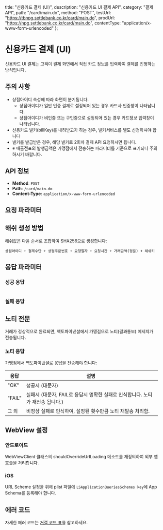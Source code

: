 
  title: "신용카드 결제 (UI)",
  description: "신용카드 UI 결제 API",
  category: "결제 API",
  path: "/card/main.do",
  method: "POST",
  testUrl: "https://tbnpg.settlebank.co.kr/card/main.do",
  prodUrl: "https://npg.settlebank.co.kr/card/main.do",
  contentType: "application/x-www-form-urlencoded"
};

# 신용카드 결제 (UI)

신용카드 UI 결제는 고객이 결제 화면에서 직접 카드 정보를 입력하여 결제를 진행하는 방식입니다.

## 주의 사항

* 상점아이디 속성에 따라 화면이 분기됩니다.
  * 상점아이디가 일반 인증 결제로 설정되어 있는 경우 카드사 인증창이 나타납니다.
  * 상점아이디가 비인증 또는 구인증으로 설정되어 있는 경우 카드정보 입력창이 나타납니다.
* 신용카드 빌키(billKey)를 내려받고자 하는 경우, 빌키서비스를 별도 신청하셔야 합니다
* 빌키를 발급받은 경우, 해당 빌키로 2회차 결제 API 요청하시면 됩니다.
* ※ 매출전표의 발행금액은 가맹점에서 전송하는 파라미터를 기준으로 표기되니 주의하시기 바랍니다.

## API 정보

- **Method**: `POST`
- **Path**: `/card/main.do`
- **Content-Type**: `application/x-www-form-urlencoded`

## 요청 파라미터




























































## 해쉬 생성 방법

해쉬값은 다음 순서로 조합하여 SHA256으로 생성합니다:

```
상점아이디 + 결제수단 + 상점주문번호 + 요청일자 + 요청시간 + 거래금액(평문) + 해쉬키
```

## 응답 파라미터

### 성공 응답





























#


### 실패 응답







## 노티 전문

거래가 정상적으로 완료되면, 헥토파이낸셜에서 가맹점으로 노티(결과통보) 메세지가 전송됩니다.

### 노티 응답

가맹점에서 헥토파이낸셜로 응답을 전송해야 합니다:

| 응답 | 설명 |
|------|------|
| "OK" | 성공시 (대문자) |
| "FAIL" | 실패시 (대문자, FAIL로 응답시 명확한 실패로 인식합니다. 노티가 재전송 됩니다.) |
| 그 외 | 비정상 실패로 인식하여, 설정된 횟수만큼 노티 재발송 처리함. |

## WebView 설정

### 안드로이드

WebViewClient 클래스의 shouldOverrideUrlLoading 메소드를 재정의하여 외부 앱 호출을 처리합니다.

### iOS

URL Scheme 설정을 위해 plist 파일에 `LSApplicationQueriesSchemes key`에 App Schema를 등록해야 합니다.

## 에러 코드

자세한 에러 코드는 [거절 코드 표](/docs/api/pg/credit-card/error-codes)를 참고하세요.
